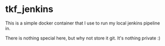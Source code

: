 # tkf_jenkins
This is a simple docker container that I use to run my local jenkins pipeline in.

There is nothing special here, but why not store it git. It's nothing private :)
